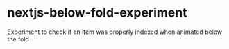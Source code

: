 # nextjs-below-fold-experiment
Experiment to check if an item was properly indexed when animated below the fold
